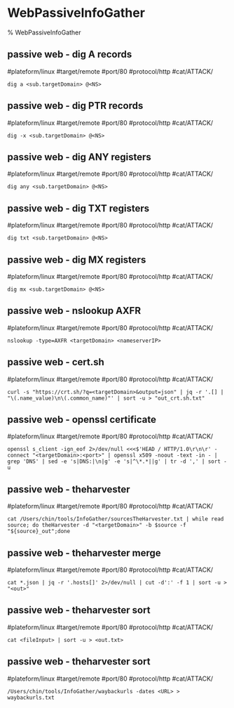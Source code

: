 # WebPassiveInfoGather

% WebPassiveInfoGather

## passive web - dig A records
#plateform/linux #target/remote #port/80 #protocol/http #cat/ATTACK/
```
dig a <sub.targetDomain> @<NS>
```

## passive web - dig PTR records
#plateform/linux #target/remote #port/80 #protocol/http #cat/ATTACK/
```
dig -x <sub.targetDomain> @<NS>
```

## passive web - dig ANY registers
#plateform/linux #target/remote #port/80 #protocol/http #cat/ATTACK/
```
dig any <sub.targetDomain> @<NS>
```

## passive web - dig TXT registers
#plateform/linux #target/remote #port/80 #protocol/http #cat/ATTACK/
```
dig txt <sub.targetDomain> @<NS>
```

## passive web - dig MX registers
#plateform/linux #target/remote #port/80 #protocol/http #cat/ATTACK/
```
dig mx <sub.targetDomain> @<NS>
```

## passive web - nslookup AXFR
#plateform/linux #target/remote #port/80 #protocol/http #cat/ATTACK/
```
nslookup -type=AXFR <targetDomain> <nameserverIP>
```

## passive web - cert.sh
#plateform/linux #target/remote #port/80 #protocol/http #cat/ATTACK/
```
curl -s "https://crt.sh/?q=<targetDomain>&output=json" | jq -r '.[] | "\(.name_value)\n\(.common_name)"' | sort -u > "out_crt.sh.txt"
```

## passive web - openssl certificate
#plateform/linux #target/remote #port/80 #protocol/http #cat/ATTACK/
```
openssl s_client -ign_eof 2>/dev/null <<<$'HEAD / HTTP/1.0\r\n\r' -connect "<targetDomain>:<port>" | openssl x509 -noout -text -in - | grep 'DNS' | sed -e 's|DNS:|\n|g' -e 's|^\*.*||g' | tr -d ',' | sort -u
```

## passive web - theharvester
#plateform/linux #target/remote #port/80 #protocol/http #cat/ATTACK/
```
cat /Users/chin/tools/InfoGather/sourcesTheHarvester.txt | while read source; do theHarvester -d "<targetDomain>" -b $source -f "${source}_out";done

```

## passive web - theharvester merge
#plateform/linux #target/remote #port/80 #protocol/http #cat/ATTACK/
```
cat *.json | jq -r '.hosts[]' 2>/dev/null | cut -d':' -f 1 | sort -u > "<out>"

```

## passive web - theharvester sort
#plateform/linux #target/remote #port/80 #protocol/http #cat/ATTACK/
```
cat <fileInput> | sort -u > <out.txt>

```

## passive web - theharvester sort
#plateform/linux #target/remote #port/80 #protocol/http #cat/ATTACK/
```
/Users/chin/tools/InfoGather/waybackurls -dates <URL> > waybackurls.txt

```


